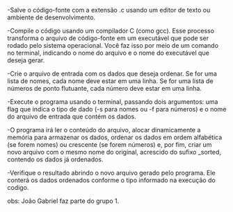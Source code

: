 -Salve o código-fonte com a extensão .c usando um editor de texto ou ambiente de desenvolvimento.

-Compile o código usando um compilador C (como gcc). Esse processo transforma o arquivo de código-fonte em um executável que pode ser rodado pelo sistema operacional. Você faz isso por meio de um comando no terminal, indicando o nome do arquivo e o nome do executável que deseja gerar.

-Crie o arquivo de entrada com os dados que deseja ordenar. Se for uma lista de nomes, cada nome deve estar em uma linha. Se for uma lista de números de ponto flutuante, cada número deve estar em uma linha.

-Execute o programa usando o terminal, passando dois argumentos: uma flag que indica o tipo de dado (-s para nomes ou -f para números) e o nome do arquivo de entrada que contém os dados.

-O programa irá ler o conteúdo do arquivo, alocar dinamicamente a memória para armazenar os dados, ordenar os dados em ordem alfabética (se forem nomes) ou crescente (se forem números) e, por fim, criar um novo arquivo com o mesmo nome do original, acrescido do sufixo _sorted, contendo os dados já ordenados.

-Verifique o resultado abrindo o novo arquivo gerado pelo programa. Ele conterá os dados ordenados conforme o tipo informado na execução do codigo.

obs: João Gabriel faz parte do grupo 1.
